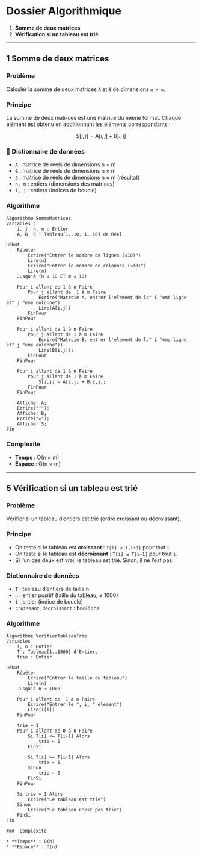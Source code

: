 #  Dossier Algorithmique



1. **Somme de deux matrices**
5. **Vérification si un tableau est trié**

---

## 1️ Somme de deux matrices

###  Problème

Calculer la somme de deux matrices `A` et `B` de dimensions `n × m`.

###  Principe

La somme de deux matrices est une matrice du même format.
Chaque élément est obtenu en additionnant les éléments correspondants :

$$
S[i,j] = A[i,j] + B[i,j]
$$

### 🔹 Dictionnaire de données

* `A` : matrice de réels de dimensions n × m
* `B` : matrice de réels de dimensions n × m
* `S` : matrice de réels de dimensions n × m (résultat)
* `n, m` : entiers (dimensions des matrices)
* `i, j` : entiers (indices de boucle)

###  Algorithme

```
Algorithme SommeMatrices
Variables :
    i, j, n, m : Entier
    A, B, S : Tableau[1..10, 1..10] de Réel

Début
    Répéter
        Ecrire("Entrer le nombre de lignes (≤10)")
        Lire(n)
        Ecrire("Entrer le nombre de colonnes (≤10)")
        Lire(m)
    Jusqu'à (n ≤ 10 ET m ≤ 10)

    Pour i allant de 1 à n Faire
        Pour j allant de  1 à m Faire
            Ecrire("Matrcie A. entrer l'element de la" i "eme ligne et" j "eme colonne")
            Lire(A[i,j])
        FinPour
    FinPour

    Pour i allant de 1 à n Faire
        Pour j allant de 1 à m Faire
            Ecrire("Matrcie B. entrer l'element de la" i "eme ligne et" j "eme colonne"));
            Lire(B[i,j]);
        FinPour
    FinPour

    Pour i allant de 1 à n Faire
        Pour j allant de 1 à m Faire
            S[i,j] ← A[i,j] + B[i,j];
        FinPour
    FinPour

    Afficher A;
    Ecrire("+");
    Afficher B;
    Ecrire("=");
    Afficher S;
Fin
```

###  Complexité

* **Temps** : O(n × m)
* **Espace** : O(n × m)

---

## 5 Vérification si un tableau est trié

###  Problème

Vérifier si un tableau d’entiers est trié (ordre croissant ou décroissant).

###  Principe

* On teste si le tableau est **croissant** : `T[i] ≤ T[i+1]` pour tout `i`.
* On teste si le tableau est **décroissant** : `T[i] ≥ T[i+1]` pour tout `i`.
* Si l’un des deux est vrai, le tableau est trié. Sinon, il ne l’est pas.

###  Dictionnaire de données

* `T` : tableau d’entiers de taille n
* `n` : entier positif (taille du tableau, ≤ 1000)
* `i` : entier (indice de boucle)
* `croissant`, `decroissant` : booléens

###  Algorithme

```
Algorithme VerifierTableauTrie
Variables
    i, n : Entier
    T : Tableau[1..1000] d’Entiers
    trie : Entier

Début
    Répéter
        Ecrire("Entrer la taille du tableau")
        Lire(n)
    Jusqu'à n ≤ 1000

    Pour i allant de  1 à n Faire
        Ecrire("Entrer le ", i, " element")
        Lire(T[i])
    FinPour

    trie ← 1
    Pour i allant de 0 à n Faire
        Si T[i] <= T[i+1] Alors
            trie ← 1
        FinSi

        Si T[i] >= T[i+1] Alors
            trie ← 1
        Sinon
            trie ← 0
        FinSi
    FinPour

    Si trie = 1 Alors
        Ecrire("Le tableau est trie")
    Sinon
        Ecrire("Le tableau n'est pas trie")
    FinSi
Fin

###  Complexité

* **Temps** : O(n)
* **Espace** : O(n) 



    
    
  

